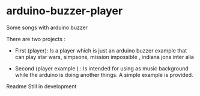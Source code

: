 arduino-buzzer-player
=====================

Some songs with arduino buzzer

There are two projects :

  - First (player): Is a player which is just an arduino buzzer example that can play star wars, simpsons, mission impossible
  , indiana jons inter alia
  
  - Second (player example ) : Is intended for using as music background while the arduino is doing another things.
   A simple example is provided.
   
Readme Still in development
